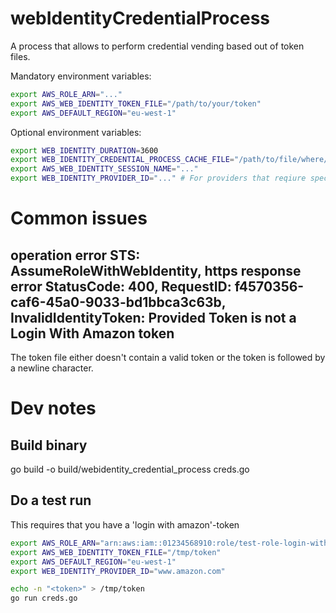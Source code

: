 # webIdentityCredentialProcess

A process that allows to perform credential vending based out of token files.

Mandatory environment variables:
```sh
export AWS_ROLE_ARN="..."
export AWS_WEB_IDENTITY_TOKEN_FILE="/path/to/your/token"
export AWS_DEFAULT_REGION="eu-west-1"
```

Optional environment variables:
```sh
export WEB_IDENTITY_DURATION=3600
export WEB_IDENTITY_CREDENTIAL_PROCESS_CACHE_FILE="/path/to/file/where/you/want/to/cache/credentials"
export AWS_WEB_IDENTITY_SESSION_NAME="..."
export WEB_IDENTITY_PROVIDER_ID="..." # For providers that reqiure specifying that (see AWS docs on assumeRoleWithWebIdentity)
```

# Common issues

## operation error STS: AssumeRoleWithWebIdentity, https response error StatusCode: 400, RequestID: f4570356-caf6-45a0-9033-bd1bbca3c63b, InvalidIdentityToken: Provided Token is not a Login With Amazon token

The token file either doesn't contain a valid token or the token is followed by a newline character.

# Dev notes

## Build binary
go build -o build/webidentity_credential_process creds.go


## Do a test run
This requires that you have a 'login with amazon'-token

```sh
export AWS_ROLE_ARN="arn:aws:iam::01234568910:role/test-role-login-with-amazon"
export AWS_WEB_IDENTITY_TOKEN_FILE="/tmp/token"
export AWS_DEFAULT_REGION="eu-west-1"
export WEB_IDENTITY_PROVIDER_ID="www.amazon.com"

echo -n "<token>" > /tmp/token
go run creds.go
```